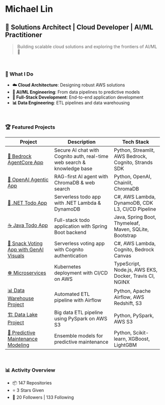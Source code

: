 # Michael Lin

## 🚀 Solutions Architect | Cloud Developer | AI/ML Practitioner

> Building scalable cloud solutions and exploring the frontiers of AI/ML 🌟

<br>

### 🎯 What I Do

- **☁️ Cloud Architecture**: Designing robust AWS solutions
- **🤖 AI/ML Engineering**: From data pipelines to predictive models  
- **🔧 Full-Stack Development**: End-to-end application development
- **📊 Data Engineering**: ETL pipelines and data warehousing

<br>

### 🏆 Featured Projects

| Project | Description | Tech Stack |
|---------|-------------|------------|
| [🤖 Bedrock AgentCore App](https://github.com/michlin0825/strands-agentcore-app-20250917) | Secure AI chat with Cognito auth, real-time web search & knowledge base | Python, Streamlit, AWS Bedrock, Cognito, Strands SDK |
| [🤖 OpenAI Agentic App](https://github.com/michlin0825/openai-agent-app-20250929) | RAG-first AI agent with ChromaDB & web search | Python, OpenAI, Chainlit, ChromaDB |
| [🎯 .NET Todo App](https://github.com/michlin0825/TodoListApp_Lambda_Public) | Serverless todo app with .NET Lambda & DynamoDB | C#, AWS Lambda, DynamoDB, CDK L3, CI/CD Pipeline |
| [☕ Java Todo App](https://github.com/michlin0825/TodoListApp-Java-SpringBoot) | Full-stack todo application with Spring Boot backend | Java, Spring Boot, Thymeleaf, Maven, SQLite, Bootstrap |
| [🍿 Snack Voting App with GenAI Visuals](https://github.com/michlin0825/SnackVotingApp_Cognito_2025-07-27) | Serverless voting app with Cognito authentication | C#, AWS Lambda, Cognito, Bedrock Canvas |
| [☸️ Microservices](https://github.com/michlin0825/CDND-Udagram-Review) | Kubernetes deployment with CI/CD on AWS | TypeScript, Node.js, AWS EKS, Docker, Travis CI, NGINX |
| [📊 Data Warehouse Project](https://github.com/michlin0825/DEND-Project-5-Data-Pipeline) | Automated ETL pipeline with Airflow | Python, Apache Airflow, AWS Redshift, S3 |
| [🏗️ Data Lake Project](https://github.com/michlin0825/DEND-Project-4-Data-Lake) | Big data ETL pipeline using PySpark on AWS S3 | Python, PySpark, AWS S3 |
| [🤖 Predictive Maintenance Modeling](https://github.com/michlin0825/MLND-Project-Capstone-Predicting-Device-Failures) | Ensemble models for predictive maintenance | Python, Scikit-learn, XGBoost, LightGBM |

<br>

### 📊 Activity Overview

- 📦 147 Repositories
- ⭐ 3 Stars Given  
- 👥 20 Followers | 133 Following
